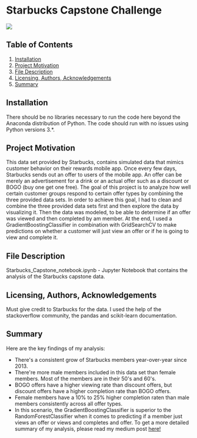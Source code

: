 
# Starbucks Capstone Challenge
![](https://cdn.shortpixel.ai/client/q_lossy,ret_img,w_924/https://wichitaonthecheap.com/lotc-cms/wp-content/uploads/Starbucks-Happy-Hour-2.jpg)

## Table of Contents
1. [Installation](#Installation)
2. [Project Motivation](#Project)
3. [File Description](#Description)
4. [Licensing, Authors, Acknowledgements](#License)
5. [Summary](#Summary)

## <a name="Installation"></a>Installation
There should be no libraries necessary to run the code here beyond the Anaconda distribution of Python. The code should run with no issues using Python versions 3.*.

## <a name="Project"></a>Project Motivation
This data set provided by Starbucks, contains simulated data that mimics customer behavior on their rewards mobile app. Once every few days, Starbucks sends out an offer to users of the mobile app. An offer can be merely an advertisement for a drink or an actual offer such as a discount or BOGO (buy one get one free). The goal of this project is to analyze how well certain customer groups respond to certain offer types by combining the three provided data sets. In order to achieve this goal, I had to clean and combine the three provided data sets first and then explore the data by visualizing it. Then the data was modeled, to be able to determine if an offer was viewed and then completed by am member. At the end, I used a GradientBoostingClassifier in combination with GridSearchCV to make predictions on whether a customer will just view an offer or if he is going to view and complete it.

## <a name="Description"></a> File Description
Starbucks_Capstone_notebook.ipynb - Jupyter Notebook that contains the analysis of the Starbucks capstone data.

## <a name="License"></a>Licensing, Authors, Acknowledgements
Must give credit to Starbucks for the data. I used the help of the stackoverflow community, the pandas and scikit-learn documentation.

## <a name="Summary"></a>Summary
Here are the key findings of my analysis:
* There's a consistent grow of Starbucks members year-over-year since 2013.
* There're more male members included in this data set than female members. Most of the members are in their 50's and 60's.
* BOGO offers have a higher viewing rate than discount offers, but discount offers have a higher completion rate than BOGO offers.
* Female members have a 10% to 25% higher completion raten than male members consistently across all offer types.
* In this scenario, the GradientBoostingClassifier is superior to the RandomForestClassifier when it comes to predicting if a member just views an offer or views and completes and offer.
To get a more detailed summary of my analysis, please read my medium post [here!](https://antonio-f-bauer.medium.com/starbucks-capstone-project-666057305ac8)